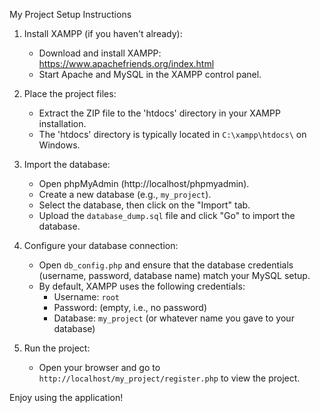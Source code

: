 My Project Setup Instructions

1. Install XAMPP (if you haven't already):
   - Download and install XAMPP: https://www.apachefriends.org/index.html
   - Start Apache and MySQL in the XAMPP control panel.

2. Place the project files:
   - Extract the ZIP file to the 'htdocs' directory in your XAMPP installation.
   - The 'htdocs' directory is typically located in `C:\xampp\htdocs\` on Windows.

3. Import the database:
   - Open phpMyAdmin (http://localhost/phpmyadmin).
   - Create a new database (e.g., `my_project`).
   - Select the database, then click on the "Import" tab.
   - Upload the `database_dump.sql` file and click "Go" to import the database.

4. Configure your database connection:
   - Open `db_config.php` and ensure that the database credentials (username, password, database name) match your MySQL setup.
   - By default, XAMPP uses the following credentials:
     - Username: `root`
     - Password: (empty, i.e., no password)
     - Database: `my_project` (or whatever name you gave to your database)

5. Run the project:
   - Open your browser and go to `http://localhost/my_project/register.php` to view the project.

Enjoy using the application!
